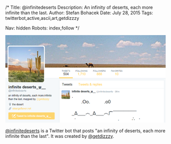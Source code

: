 /*
Title: @infinitedeserts
Description: An infinity of deserts, each more infinite than the last.
Author: Stefan Bohacek
Date: July 28, 2015
Tags: twitterbot,active,ascii,art,getdizzzy

Nav: hidden
Robots: index,follow
*/

[![](/content/bots/twitterbots/images/infinitedeserts.png)](https://twitter.com/infinitedeserts)

[@infinitedeserts](https://twitter.com/infinitedeserts) is a Twitter bot that posts "an infinity of deserts, each more infinite than the last". It was created by [@getdizzzy](https://twitter.com/getdizzzy).